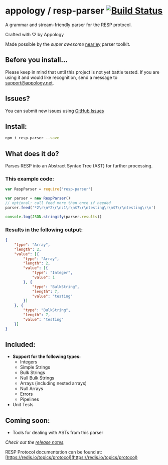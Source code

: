 # appology / resp-parser [![Build Status](https://travis-ci.org/appology/resp-parser.svg?branch=master)](https://travis-ci.org/appology/resp-parser)

A grammar and stream-friendly parser for the RESP protocol.

Crafted with ♡ by Appology

Made possible by the *super awesome* [nearley](https://nearley.js.org/) parser toolkit.

## Before you install...
Please keep in mind that until this project is not yet battle tested. If you are using it and would like recognition, send a message to [support@appology.net](mailto://support@appology.net).

## Issues?
You can submit new issues using [GitHub Issues](https://github.com/appology/resp-parser/issues)

## Install:
```bash
npm i resp-parser --save
```

## What does it do?
Parses RESP into an Abstract Syntax Tree (AST) for further processing.

### This example code:
```javascript
var RespParser = require('resp-parser')

var parser = new RespParser()
// optional: call feed more than once if needed
parser.feed('*2\r\n*2\r\n:1\r\n$7\r\ntesting\r\n$7\r\ntesting\r\n')

console.log(JSON.stringify(parser.results))
```

### Results in the following output:
```json
{
    "type": "Array",
    "length": 2,
    "value": [{
        "type": "Array",
        "length": 2,
        "value": [{
            "type": "Integer",
            "value": 1
        }, {
            "type": "BulkString",
            "length": 7,
            "value": "testing"
        }]
    }, {
        "type": "BulkString",
        "length": 7,
        "value": "testing"
    }]
}
```

## Included:
- **Support for the following types:**
  - Integers
  - Simple Strings
  - Bulk Strings
  - Null Bulk Strings
  - Arrays (including nested arrays)
  - Null Arrays
  - Errors
  - Pipelines
- Unit Tests

## Coming soon:
  - Tools for dealing with ASTs from this parser

*Check out the [release notes](RELEASE-NOTES.md).*

RESP Protocol documentation can be found at:
[https://redis.io/topics/protocol](https://redis.io/topics/protocol)
